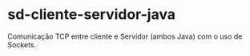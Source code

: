 # sd-cliente-servidor-java
Comunicação TCP entre cliente e Servidor (ambos Java) com o uso de Sockets.
